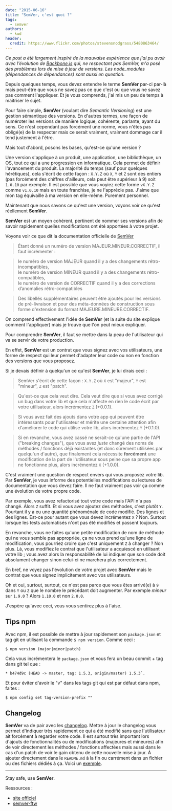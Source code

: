 ```yaml
---
date: "2015-06-16"
title: "SemVer, c'est quoi ?"
tags:
  - semver
authors:
  - kud
header:
  credit: https://www.flickr.com/photos/stevensnodgrass/5480863464/
---
```


_Ce post a été largement inspiré de la mauvaise expérience que j'ai pu avoir
avec l'évolution de [Backbone.js](http://backbonejs.org/) qui, ne respectant pas SemVer, m'a posé des
problèmes lors de mise à jour de versions. Les node_modules (dépendances de
dépendances) sont aussi en question._

Depuis quelques temps, vous devez entendre le terme **SemVer** par-ci par-là
mais peut-être que vous ne savez pas ce que c'est ou que vous ne savez pas
comment l'appliquer. Et je vous comprends, j'ai mis un peu de temps à maitriser
le sujet.

Pour faire simple, **SemVer** (voulant dire _Semantic Versioning_) est une
gestion sémantique des versions. En d'autres termes, une façon de numéroter les
versions de manière logique, cohérente, parlante, ayant du sens. Ce n'est
cependant pas forcément une norme, vous n'êtes pas obligé(e) de la respecter
mais ce serait vraiment, vraiment dommage car il tend justement à l'être.

Mais tout d'abord, posons les bases, qu'est-ce qu'une version ?

Une version s'applique à un produit, une application, une bibliothèque, un OS,
tout ce qui a une progression en informatique. Cela permet de définir
l'avancement du produit. La majorité du temps (sauf pour quelques hérétiques),
cela s'écrit de cette façon : `X.Y.Z` où `X`, `Y` et `Z` sont des entiers (pas
forcément des chiffres d'ailleurs, cela peut être supérieur à 9) soit `1.0.10`
par exemple. Il est possible que vous voyiez cette forme `vX.Y.Z` comme `v1.0.10`
mais en toute franchise, je ne l'apprécie pas. J'aime que mon tag équivaille à
ma version en elle-même. Purement personnel.

Maintenant que nous savons ce qu'est une version, voyons voir ce qu'est
réellement **SemVer**.

**SemVer** est un moyen cohérent, pertinent de nommer ses versions afin de
savoir rapidement quelles modifications ont été apportées à votre projet.

Voyons voir ce que dit la documentation officielle de
[SemVer](http://semver.org/lang/fr/)


>Étant donné un numéro de version MAJEUR.MINEUR.CORRECTIF, il faut incrémenter :

>le numéro de version MAJEUR quand il y a des changements
rétro-incompatibles,<br>
>le numéro de version MINEUR quand il y a des changements rétro-compatibles,<br>
>le numéro de version de CORRECTIF quand il y a des corrections d’anomalies
rétro-compatibles

>Des libellés supplémentaires peuvent être ajoutés pour les versions de
pré-livraison et pour des méta-données de construction sous forme d'extension du
format MAJEURE.MINEURE.CORRECTIF.

On comprend effectivement l'idée de **SemVer** (et la suite du site explique
comment l'appliquer) mais je trouve que l'on peut mieux expliquer.

Pour comprendre **SemVer**, il faut se mettre dans la peau de l'utilisateur qui
va se servir de votre production.

En effet, **SemVer** est un contrat que vous signez avec vos utilisateurs, une
forme de respect qui leur permet d'adapter leur code ou non en fonction des
versions que vous proposez.

Si je devais définir à quelqu'un ce qu'est **SemVer**, je lui dirais ceci :

>SemVer s'écrit de cette façon : `X.Y.Z` où `X` est "majeur", `Y` est "mineur",
`Z` est "patch".

>Qu'est-ce que cela veut dire. Cela veut dire que si vous avez corrigé un bug
dans votre lib et que cela n'affecte en rien le code écrit par votre
utilisateur, alors incrémentez `Z` (+0.0.1).

>Si vous avez fait des ajouts dans votre app qui peuvent être intéressants pour
l'utilisateur et mérite une certaine attention afin d'améliorer le code qui
utilise votre lib, alors incrémentez `Y` (+0.1.0).

>Si en revanche, vous avez cassé ne serait-ce qu'une partie de l'API ("breaking
changes"), que vous avez _juste_ changé des noms de méthodes / fonctions déjà
existantes (et donc sûrement utilisées par quelqu'un d'autre), que finalement
cela nécessite **forcément** une modification de la part de l'utilisateur sous
peine que sa propre app ne fonctionne plus, alors incrémentez `X` (+1.0.0).

C'est vraiment une question de respect envers qui vous proposez votre lib. Par
**SemVer**, je vous informe des potentielles modifications ou lectures de
documentation que vous devez faire. Il ne faut vraiment pas voir ça comme une
évolution de votre propre code.

Par exemple, vous avez refactorisé tout votre code mais l'API n'a pas changé.
Alors `Z` suffit. Et si vous avez ajoutez des méthodes, c'est plutôt `Y`.
Pourtant il y a eu une quantité phénoménale de code modifié. Des lignes et des
lignes. Est-ce pour autant que vous devez incrémentez `X` ? Non. Surtout lorsque
les tests automatisés n'ont pas été modifiés et passent toujours.

En revanche, vous ne faites qu'une petite modification de nom de méthode qui ne
vous semble pas appropriée, ça ne vous prend qu'une ligne de modification, vous
pourriez croire que c'est uniquement `Z` à changer ? Non plus. Là, vous modifiez
le contrat que l'utilisateur a acquiescé en utilisant votre lib ; vous avez
alors la responsabilité de lui indiquer que son code doit absolument changer
sinon celui-ci ne marchera plus correctement.

En bref, ne voyez pas l'évolution de votre projet avec **SemVer** mais le
contrat que vous signez implicitement avec vos utilisateurs.

Oh et oui, surtout, surtout, ce n'est pas parce que vous êtes arrivé(e) à `9`
dans `Y` ou `Z` que le nombre le précédant doit augmenter. Par exemple _mineur_
sur `1.9.0` ? Alors `1.10.0` et non `2.0.0`.

J'espère qu'avec ceci, vous vous sentirez plus à l'aise.

## Tips npm

Avec npm, il est possible de mettre à jour rapidement son `package.json` et tag
git en utilisant la commande `$ npm version`. Comme ceci :

```console
$ npm version (major|minor|patch)
```

Cela vous incrémentera le `package.json`  et vous fera un beau commit + tag dans
git tel que :

```console
* b474d9c (HEAD -> master, tag: 1.5.3, origin/master) 1.5.3`.
```

Et pour éviter d'avoir le "v" dans les tags git qui est par défaut dans npm,
faites :

```console
$ npm config set tag-version-prefix ""
```

## Changelog

**SemVer** va de pair avec les [changelog](http://keepachangelog.com/). Mettre à
jour le changelog vous permet d'indiquer très rapidement ce qui a été modifié
sans que l'utilisateur ait forcément à regarder votre code. Il est surtout très
important lors d'ajouts de fonctionnalités ou de modifications (majeures et
mineures) afin de voir directement les méthodes / fonctions affectées mais aussi
dans le cas d'un patch de voir le gain obtenu de cette nouvelle mise à jour. À
ajouter directement dans le `README.md` à la fin ou carrément dans un fichier ou
des fichiers dédiés à ça.
Voici un [exemple](https://github.com/cssnext/cssnext/blob/master/CHANGELOG.md).

---

Stay safe, use **SemVer**.

Ressources :

- [site officiel](http://semver.org/)
- [semver-ftw](http://semver-ftw.org/)
